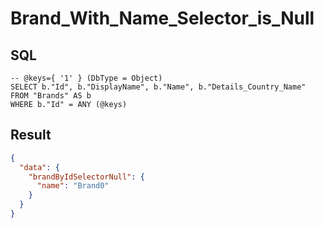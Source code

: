 # Brand_With_Name_Selector_is_Null

## SQL

```text
-- @keys={ '1' } (DbType = Object)
SELECT b."Id", b."DisplayName", b."Name", b."Details_Country_Name"
FROM "Brands" AS b
WHERE b."Id" = ANY (@keys)
```

## Result

```json
{
  "data": {
    "brandByIdSelectorNull": {
      "name": "Brand0"
    }
  }
}
```

